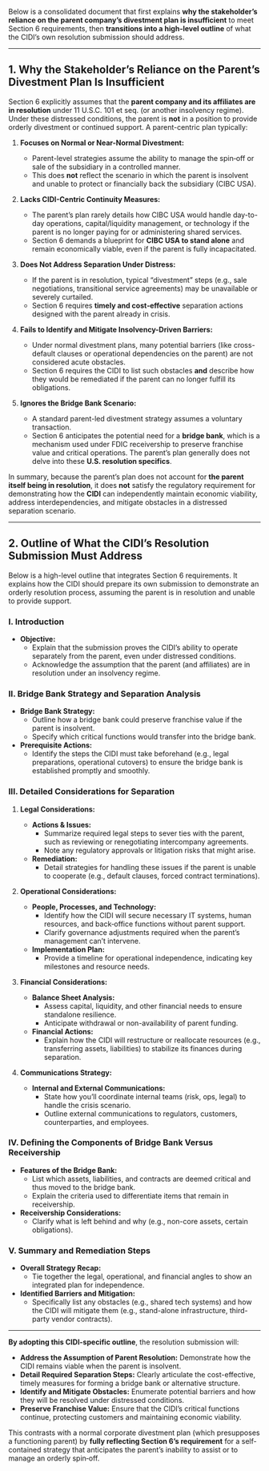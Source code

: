 Below is a consolidated document that first explains **why the stakeholder’s reliance on the parent company’s divestment plan is insufficient** to meet Section 6 requirements, then **transitions into a high-level outline** of what the CIDI’s own resolution submission should address.

---

## 1. Why the Stakeholder’s Reliance on the Parent’s Divestment Plan Is Insufficient

Section 6 explicitly assumes that the **parent company and its affiliates are in resolution** under 11 U.S.C. 101 et seq. (or another insolvency regime). Under these distressed conditions, the parent is **not** in a position to provide orderly divestment or continued support. A parent-centric plan typically:

1. **Focuses on Normal or Near-Normal Divestment:**
   - Parent-level strategies assume the ability to manage the spin‑off or sale of the subsidiary in a controlled manner.
   - This does **not** reflect the scenario in which the parent is insolvent and unable to protect or financially back the subsidiary (CIBC USA).

2. **Lacks CIDI-Centric Continuity Measures:**
   - The parent’s plan rarely details how CIBC USA would handle day-to-day operations, capital/liquidity management, or technology if the parent is no longer paying for or administering shared services.
   - Section 6 demands a blueprint for **CIBC USA to stand alone** and remain economically viable, even if the parent is fully incapacitated.

3. **Does Not Address Separation Under Distress:**
   - If the parent is in resolution, typical “divestment” steps (e.g., sale negotiations, transitional service agreements) may be unavailable or severely curtailed.
   - Section 6 requires **timely and cost‑effective** separation actions designed with the parent already in crisis.

4. **Fails to Identify and Mitigate Insolvency-Driven Barriers:**
   - Under normal divestment plans, many potential barriers (like cross-default clauses or operational dependencies on the parent) are not considered acute obstacles.
   - Section 6 requires the CIDI to list such obstacles **and** describe how they would be remediated if the parent can no longer fulfill its obligations.

5. **Ignores the Bridge Bank Scenario:**
   - A standard parent-led divestment strategy assumes a voluntary transaction.  
   - Section 6 anticipates the potential need for a **bridge bank**, which is a mechanism used under FDIC receivership to preserve franchise value and critical operations. The parent’s plan generally does not delve into these **U.S. resolution specifics**.

In summary, because the parent’s plan does not account for **the parent itself being in resolution**, it does **not** satisfy the regulatory requirement for demonstrating how the **CIDI** can independently maintain economic viability, address interdependencies, and mitigate obstacles in a distressed separation scenario.

---

## 2. Outline of What the CIDI’s Resolution Submission Must Address

Below is a high-level outline that integrates Section 6 requirements. It explains how the CIDI should prepare its own submission to demonstrate an orderly resolution process, assuming the parent is in resolution and unable to provide support.

### I. Introduction
- **Objective:**  
  - Explain that the submission proves the CIDI’s ability to operate separately from the parent, even under distressed conditions.
  - Acknowledge the assumption that the parent (and affiliates) are in resolution under an insolvency regime.

### II. Bridge Bank Strategy and Separation Analysis
- **Bridge Bank Strategy:**  
  - Outline how a bridge bank could preserve franchise value if the parent is insolvent.  
  - Specify which critical functions would transfer into the bridge bank.  
- **Prerequisite Actions:**  
  - Identify the steps the CIDI must take beforehand (e.g., legal preparations, operational cutovers) to ensure the bridge bank is established promptly and smoothly.

### III. Detailed Considerations for Separation

1. **Legal Considerations:**
   - **Actions & Issues:**  
     - Summarize required legal steps to sever ties with the parent, such as reviewing or renegotiating intercompany agreements.  
     - Note any regulatory approvals or litigation risks that might arise.
   - **Remediation:**  
     - Detail strategies for handling these issues if the parent is unable to cooperate (e.g., default clauses, forced contract terminations).

2. **Operational Considerations:**
   - **People, Processes, and Technology:**  
     - Identify how the CIDI will secure necessary IT systems, human resources, and back‑office functions without parent support.  
     - Clarify governance adjustments required when the parent’s management can’t intervene.
   - **Implementation Plan:**  
     - Provide a timeline for operational independence, indicating key milestones and resource needs.

3. **Financial Considerations:**
   - **Balance Sheet Analysis:**  
     - Assess capital, liquidity, and other financial needs to ensure standalone resilience.  
     - Anticipate withdrawal or non-availability of parent funding.  
   - **Financial Actions:**  
     - Explain how the CIDI will restructure or reallocate resources (e.g., transferring assets, liabilities) to stabilize its finances during separation.

4. **Communications Strategy:**
   - **Internal and External Communications:**  
     - State how you’ll coordinate internal teams (risk, ops, legal) to handle the crisis scenario.
     - Outline external communications to regulators, customers, counterparties, and employees.

### IV. Defining the Components of Bridge Bank Versus Receivership
- **Features of the Bridge Bank:**  
  - List which assets, liabilities, and contracts are deemed critical and thus moved to the bridge bank.  
  - Explain the criteria used to differentiate items that remain in receivership.
- **Receivership Considerations:**  
  - Clarify what is left behind and why (e.g., non-core assets, certain obligations).

### V. Summary and Remediation Steps
- **Overall Strategy Recap:**  
  - Tie together the legal, operational, and financial angles to show an integrated plan for independence.
- **Identified Barriers and Mitigation:**  
  - Specifically list any obstacles (e.g., shared tech systems) and how the CIDI will mitigate them (e.g., stand-alone infrastructure, third-party vendor contracts).

---

**By adopting this CIDI-specific outline**, the resolution submission will:

- **Address the Assumption of Parent Resolution:** Demonstrate how the CIDI remains viable when the parent is insolvent.  
- **Detail Required Separation Steps:** Clearly articulate the cost-effective, timely measures for forming a bridge bank or alternative structure.  
- **Identify and Mitigate Obstacles:** Enumerate potential barriers and how they will be resolved under distressed conditions.  
- **Preserve Franchise Value:** Ensure that the CIDI’s critical functions continue, protecting customers and maintaining economic viability.

This contrasts with a normal corporate divestment plan (which presupposes a functioning parent) by **fully reflecting Section 6’s requirement** for a self-contained strategy that anticipates the parent’s inability to assist or to manage an orderly spin‑off.
